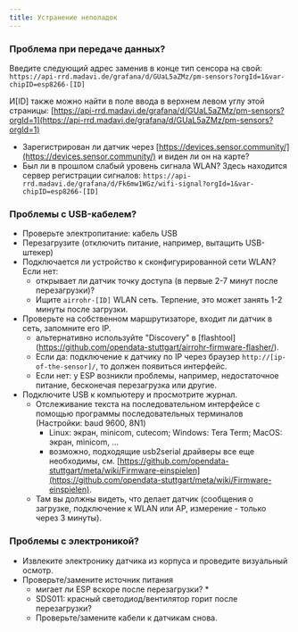 ```yaml
---
title: Устранение неполадок
---
```


### Проблема при передаче данных?
Введите следующий адрес заменив в конце тип сенсора на свой:
`https://api-rrd.madavi.de/grafana/d/GUaL5aZMz/pm-sensors?orgId=1&var-chipID=esp8266-[ID]`

И[ID] также можно найти в поле ввода в верхнем левом углу этой страницы: [https://api-rrd.madavi.de/grafana/d/GUaL5aZMz/pm-sensors?orgId=1](https://api-rrd.madavi.de/grafana/d/GUaL5aZMz/pm-sensors?orgId=1)

* Зарегистрирован ли датчик через [https://devices.sensor.community/](https://devices.sensor.community/) и виден ли он на карте?
* Был ли в прошлом слабый уровень сигнала WLAN?
    Здесь находится сервер регистрации сигналов: `https://api-rrd.madavi.de/grafana/d/Fk6mw1WGz/wifi-signal?orgId=1&var-chipID=esp8266-[ID]`


### Проблемы с USB-кабелем?
* Проверьте электропитание: кабель USB
* Перезагрузите (отключить питание, например, вытащить USB-штекер)
* Подключается ли устройство к сконфигурированной сети WLAN? Если нет:
  * открывает ли датчик точку доступа (в первые 2-7 минут после перезагрузки)?
  * Ищите `airrohr-[ID]` WLAN сеть. Терпение, это может занять 1-2 минуты после загрузки.
* Проверьте на собственном маршрутизаторе, входит ли датчик в сеть, запомните его IP.
  * альтернативно используйте "Discovery" в [flashtool] (https://github.com/opendata-stuttgart/airrohr-firmware-flasher/).
  * Если да: подключение к датчику по IP через браузер `http://[ip-of-the-sensor]/`, то должен появиться интерфейс.
  * Если нет: у ESP возникли проблемы, например, недостаточное питание, бесконечая перезагрузка или другие.
* Подключите USB к компьютеру и просмотрите журнал.
  * Отслеживание текста на последовательном интерфейсе с помощью программы последовательных терминалов (Настройки: baud 9600, 8N1)
    * Linux: экран, minicom, cutecom; Windows: Tera Term; MacOS: экран, minicom, ...
    * возможно, подходящие usb2serial драйверы все еще необходимы, см. [https://github.com/opendata-stuttgart/meta/wiki/Firmware-einspielen](https://github.com/opendata-stuttgart/meta/wiki/Firmware-einspielen).
  * Там вы должны видеть, что делает датчик (сообщения о загрузке, подключение к WLAN или AP, измерение - только через 3 минуты).


### Проблемы с электроникой?
* Извлеките электронику датчика из корпуса и проведите визуальный осмотр.
* Проверьте/замените источник питания
  * мигает ли ESP вскоре после перезагрузки? *
  * SDS011: красный светодиод/вентилятор горит после перезагрузки?
  * Проверьте/замените кабели к датчикам снова.

